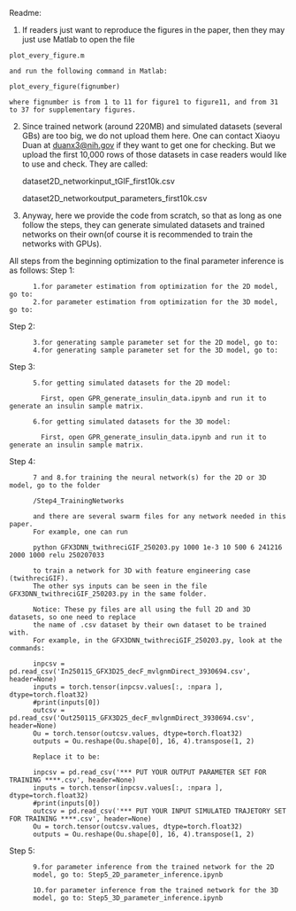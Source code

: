
Readme:
  1. If readers just want to reproduce the figures in the paper, then they may just use Matlab to 
    open the file

    plot_every_figure.m

    and run the following command in Matlab:

    plot_every_figure(fignumber)
    
    where fignumber is from 1 to 11 for figure1 to figure11, and from 31 to 37 for supplementary figures.
    
  2. Since trained network (around 220MB) and simulated datasets (several GBs) are too big, we do not upload them here.
     One can contact Xiaoyu Duan at duanx3@nih.gov if they want to get one for checking. But we upload the first 10,000
     rows of those datasets in case readers would like to use and check. They are called:

     dataset2D_networkinput_tGIF_first10k.csv
     
     dataset2D_networkoutput_parameters_first10k.csv
     
     
  4. Anyway, here we provide the code from scratch, so that as long as one follow the steps, they can generate simulated datasets and
     trained networks on their own(of course it is recommended to train the networks with GPUs).

All steps from the beginning optimization to the final parameter inference is as follows:
  Step 1:
  
          1.for parameter estimation from optimization for the 2D model, go to:
          2.for parameter estimation from optimization for the 3D model, go to:
          
  Step 2:
  
          3.for generating sample parameter set for the 2D model, go to:
          4.for generating sample parameter set for the 3D model, go to:
          
  Step 3:
  
          5.for getting simulated datasets for the 2D model:
          
            First, open GPR_generate_insulin_data.ipynb and run it to generate an insulin sample matrix.
            
          6.for getting simulated datasets for the 3D model:

            First, open GPR_generate_insulin_data.ipynb and run it to generate an insulin sample matrix.
          
  Step 4:
  
          7 and 8.for training the neural network(s) for the 2D or 3D model, go to the folder 
          
          /Step4_TrainingNetworks
          
          and there are several swarm files for any network needed in this paper. 
          For example, one can run

          python GFX3DNN_twithreciGIF_250203.py 1000 1e-3 10 500 6 241216 2000 1000 relu 250207033

          to train a network for 3D with feature engineering case (twithreciGIF). 
          The other sys inputs can be seen in the file GFX3DNN_twithreciGIF_250203.py in the same folder.

          Notice: These py files are all using the full 2D and 3D datasets, so one need to replace
          the name of .csv dataset by their own dataset to be trained with.
          For example, in the GFX3DNN_twithreciGIF_250203.py, look at the commands:

          inpcsv = pd.read_csv('In250115_GFX3D25_decF_mvlgnmDirect_3930694.csv', header=None)
          inputs = torch.tensor(inpcsv.values[:, :npara ], dtype=torch.float32)
          #print(inputs[0])
          outcsv = pd.read_csv('Out250115_GFX3D25_decF_mvlgnmDirect_3930694.csv', header=None)
          Ou = torch.tensor(outcsv.values, dtype=torch.float32)
          outputs = Ou.reshape(Ou.shape[0], 16, 4).transpose(1, 2)

          Replace it to be:
          
          inpcsv = pd.read_csv('*** PUT YOUR OUTPUT PARAMETER SET FOR TRAINING ****.csv', header=None)
          inputs = torch.tensor(inpcsv.values[:, :npara ], dtype=torch.float32)
          #print(inputs[0])
          outcsv = pd.read_csv('*** PUT YOUR INPUT SIMULATED TRAJETORY SET FOR TRAINING ****.csv', header=None)
          Ou = torch.tensor(outcsv.values, dtype=torch.float32)
          outputs = Ou.reshape(Ou.shape[0], 16, 4).transpose(1, 2)
          
  Step 5:
  
          9.for parameter inference from the trained network for the 2D
          model, go to: Step5_2D_parameter_inference.ipynb
  
          10.for parameter inference from the trained network for the 3D
          model, go to: Step5_3D_parameter_inference.ipynb

